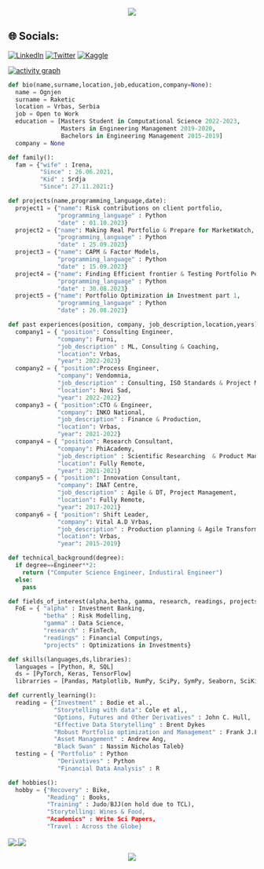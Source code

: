 <p align="center">
  <a href="https://github.com/raketic-ognjenreadme-typing-svg">
    <img src="https://readme-typing-svg.demolab.com/?lines=Ognjen%20is%20here!;Husband;Father%20of%20the%20One;Master%20in%20Engineering^2;Fields%20of%20interest:;Innovations;FinTech;Machine%20Learning;Investment;Programming; Wines&font=Roboto%20Slab%20Code&center=true&width=540&height=55&color=539BF5&vCenter=true&pause=600&size=22" /></a>
</p>

<!-- **Curriculum Vitae**: [cv.pdf]([(https://github.com/raketic-ognjen/Raketic-Ognjen/blob/main/Raketic%20Ognjen%20CV%20-%20Minimalist.pdf)]) -->

## 🌐 Socials:
[![LinkedIn](https://img.shields.io/badge/LinkedIn-%230077B5.svg?logo=linkedin&logoColor=white)](https://linkedin.com/in/https://www.linkedin.com/in/ognjen-raketic/) [![Twitter](https://img.shields.io/badge/Twitter-%231DA1F2.svg?logo=Twitter&logoColor=white)](https://twitter.com/https://twitter.com/Ognjen_MCF) [![Kaggle](https://img.shields.io/badge/Kaggle-%231DA1F2.svg?logo=Kaggle&logoColor=white)](https://www.kaggle.com/ognjenr23)

[![activity graph](https://github-readme-activity-graph.vercel.app/graph?username=raketic-ognjen&theme=github-dark-dimmed&custom_title=Ognjen's%20Activity%20Graph&hide_border=true)](https://github.com/ashutosh00710/github-readme-activity-graph)

```py
def bio(name,surname,location,job,education,company=None):
  name = Ognjen
  surname = Raketic
  location = Vrbas, Serbia
  job = Open to Work
  education = [Masters Student in Computational Science 2022-2023,
               Masters in Engineering Management 2019-2020,
               Bachelors in Engineering Management 2015-2019]
  company = None

def family():
  fam = {"wife" : Irena,
         "Since" : 26.06.2021,
         "Kid" : Srdja
         "Since": 27.11.2021:}

def projects(name,programming_language,date):
  project1 = {"name": Risk contributions on client portfolio,
              "programming_language" : Python
              "date" : 01.10.2023}
  project2 = {"name": Making Real Portfolio & Prepare for MarketWatch,
              "programming_language" : Python
              "date" : 25.09.2023}
  project3 = {"name": CAPM & Factor Models,
              "programming_language" : Python
              "date" : 15.09.2023}
  project4 = {"name": Finding Efficient frontier & Testing Portfolio Performances,
              "programming_language" : Python
              "date" : 30.08.2023}
  project5 = {"name": Portfolio Optimization in Investment part 1,
              "programming_language" : Python
              "date" : 26.08.2023}

def past experiences(position, company, job_description,location,years):
  company1 = { "position": Consulting Engineer,
              "company": Furni,
              "job_description" : ML, Consulting & Coaching,
              "location": Vrbas,
              "year": 2022-2023}
  company2 = { "position":Process Engineer,
              "company": Vendomnia,
              "job_description" : Consulting, ISO Standards & Project Management,
              "location": Novi Sad,
              "year": 2022-2022}
  company3 = { "position":CTO & Engineer,
              "company": INKO National,
              "job_description" : Finance & Production,
              "location": Vrbas,
              "year": 2021-2022}
  company4 = { "position": Research Consultant,
              "company": PhiAcademy,
              "job_description" : Scientific Researching  & Product Management,
              "location": Fully Remote,
              "year": 2021-2021}
  company5 = { "position": Innovation Consultant,
              "company": INAT Centre,
              "job_description" : Agile & DT, Project Management,
              "location": Fully Remote,
              "year": 2017-2021}
  company6 = { "position": Shift Leader,
              "company": Vital A.D Vrbas,
              "job_description" : Production planning & Agile Transformator,
              "location": Vrbas,
              "year": 2015-2019}

def technical_background(degree):
  if degree==Engineer**2:
    return ("Computer Science Engineer, Industiral Engineer")
  else:
    pass

def fields_of_interest(alpha,betha, gamma, research, readings, projects):
  FoE = { "alpha" : Investment Banking,
          "betha" : Risk Modelling,
          "gamma" : Data Science,
          "research" : FinTech,
          "readings" : Financial Computings,
          "projects" : Optimizations in Investments}

def skills(languages,ds,libraries):
  languages = [Python, R, SQL]
  ds = [PyTorch, Keras, TensorFlow]
  librarries = [Pandas, Matplotlib, NumPy, SciPy, SymPy, Seaborn, SciKit-Learn]

def currently_learning():
  reading = {"Investment" : Bodie et al.,
             "Storytelling with data": Cole et al,,
             "Options, Futures and Other Derivatives" : John C. Hull,
             "Effective Data Storytelling" : Brent Dykes
             "Robust Portfolio optimization and Management" : Frank J.Fabozzi et al.,
             "Asset Management" : Andrew Ang,
             "Black Swan" : Nassim Nicholas Taleb}
  testing = { "Portfolio" : Python
              "Derivatives" : Python
              "Financial Data Analysis" : R 

def hobbies():
  hobby = {"Recovery" : Bike,
           "Reading" : Books,
           "Training" : Judo/BJJ(on hold due to TCL),
           "Storytelling: Wines & Food,
           "Academics" : Write Sci Papers,
           "Travel : Across the Globe}
```

<p>
<a href="https://github.com/raketic-ognjen/MiniProject2-QuantInvestment">
  <img align="center" src="https://github-readme-stats.vercel.app/api/pin/?username=raketic-ognjen&repo=MiniProject2-QuantInvestment&title_color=ffffff&text_color=c9cacc&icon_color=2bbc8a&bg_color=1d1f21" />
</a>
<a href="https://github.com/raketic-ognjen/Homework1_QuantInvestment">
  <img align="center" src="https://github-readme-stats.vercel.app/api/pin/?username=raketic-ognjen&repo=Homework1_QuantInvestment&title_color=ffffff&text_color=c9cacc&icon_color=2bbc8a&bg_color=1d1f21" />
</a>
  </p>
<p align="center">
  <img src="https://spotify-github-profile.vercel.app/api/view?uid=2v2d5mt10rm2k1ib8l4jv37gm&cover_image=true&&cover_image=true&theme=default&show_offline=false&background_color=121212&interchange=false">
</p>
